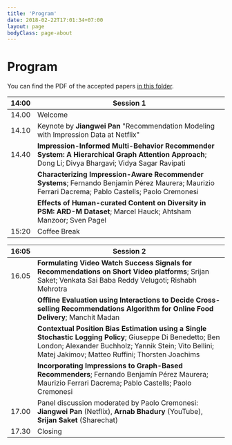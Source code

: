 ```yaml
---
title: 'Program'
date: 2018-02-22T17:01:34+07:00
layout: page
bodyClass: page-about
---
```


# Program

You can find the PDF of the accepted papers [in this folder](https://polimi365-my.sharepoint.com/:f:/g/personal/10565493_polimi_it/Ek7mVUh0Fd9Omr1U8kXk-dgBBecxlF8rgY7q-OaFXg8fYA?e=5%3aajzWT7&fromShare=true&at=9).

| 14:00 | Session 1                                                             |
|-------|-----------------------------------------------------------------------|
| 14.00 | Welcome                                                               |
| 14.10 | Keynote by **Jiangwei Pan** "Recommendation Modeling with Impression Data at Netflix"                                     |
| 14.40 | **Impression-Informed Multi-Behavior Recommender System: A Hierarchical Graph Attention Approach**; Dong Li; Divya Bhargavi; Vidya Sagar Ravipati  |
|       | **Characterizing Impression-Aware Recommender Systems**; Fernando Benjamín Pérez Maurera; Maurizio Ferrari Dacrema; Pablo Castells; Paolo Cremonesi |
|       | **Effects of Human-curated Content on Diversity in PSM: ARD-M Dataset**; Marcel Hauck; Ahtsham Manzoor; Sven Pagel |
| 15:20 | Coffee Break                                                          |

| 16:05 | Session 2                                                             |
|-------|-----------------------------------------------------------------------|
| 16.05 | **Formulating Video Watch Success Signals for Recommendations on Short Video platforms**; Srijan Saket; Venkata Sai Baba Reddy Velugoti; Rishabh Mehrotra   |
|       |  **Offline Evaluation using Interactions to Decide Cross-selling Recommendations Algorithm for Online Food Delivery**; Manchit Madan |
|       | **Contextual Position Bias Estimation using a Single Stochastic Logging Policy**; Giuseppe Di Benedetto; Ben London; Alexander Buchholz; Yannik Stein; Vito Bellini; Matej Jakimov; Matteo Ruffini; Thorsten Joachims |
|       | **Incorporating Impressions to Graph-Based Recommenders**; Fernando Benjamín Pérez Maurera; Maurizio Ferrari Dacrema; Pablo Castells; Paolo Cremonesi |
| 17.00 | Panel discussion moderated by Paolo Cremonesi: **Jiangwei Pan**  (Netflix), **Arnab Bhadury** (YouTube), **Srijan Saket** (Sharechat) |
| 17.30 | Closing   |







